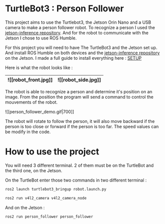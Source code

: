 # TurtleBot3 : Person Follower

This project aims to use the Turtlebot3, the Jetson Orin Nano and a USB camera to make a person follower robot. To recognize a person I used the [jetson-inference repository](https://github.com/dusty-nv/jetson-inference). And for the robot to communicate with the Jetson I chose to use ROS Humble. 

For this project you will need to have The TurtleBot3 and the Jetson set up. And install ROS Humble on both devices and the [jetson-inference repository](https://github.com/dusty-nv/jetson-inference) on the Jetson. I made a full guide to install everything here : [SETUP](docs/SETUP.md)

Here is what the robot looks like :

| ![[robot_front.jpg]] | ![[robot_side.jpg]] |
| :------------------- | :-----------------: |

The robot is able to recognize a person and determine it's position on an image. From the position the program will send a command to control the mouvements of the robot.

![[person_follower_demo.gif|700]]

The robot will rotate to follow the person, it will also move backward if the person is too close or forward if the person is too far. The speed values can be modify in the code.

# How to use the project

You will need 3 different terminal. 2 of them must be on the TurtleBot and the third one, on the Jetson.

On the TurtleBot enter those two commands in two different terminal :

``` bash
ros2 launch turtlebot3_bringup robot.launch.py
```

``` bash
ros2 run v4l2_camera v4l2_camera_node
```

And on the Jetson : 

``` bash 
ros2 run person_follower person_follower
```

